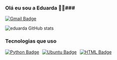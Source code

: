 ### Olá eu sou a Eduarda 👋🙂###

[![Gmail Badge](https://img.shields.io/badge/Gmail-D14836?style=for-the-badge&logo=gmail&logoColor=white)](mailto:eduardarodrigues151108@gmail.com)

![eduarda GitHub stats](https://github-readme-stats.vercel.app/api?username=eduardar0&show_icons=true&theme=synthwave)

### Tecnologias que uso ###

<div style="display: flex; gap: 10px;">
    <a href="#">
        <img src="https://img.shields.io/badge/Python-3776AB?style=for-the-badge&logo=python&logoColor=white" alt="Python Badge">
    </a>
    <a href="#">
        <img src="https://img.shields.io/badge/Ubuntu-E95420?style=for-the-badge&logo=ubuntu&logoColor=white" alt="Ubuntu Badge">
    </a>
    <a href="#">
        <img src="https://img.shields.io/badge/HTML-239120?style=for-the-badge&logo=html5&logoColor=white" alt="HTML Badge">
    </a>

</div>

